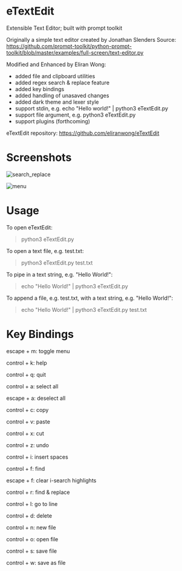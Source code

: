 # eTextEdit
Extensible Text Editor; built with prompt toolkit

Originally a simple text editor created by Jonathan Slenders
Source: https://github.com/prompt-toolkit/python-prompt-toolkit/blob/master/examples/full-screen/text-editor.py

Modified and Enhanced by Eliran Wong:
* added file and clipboard utilities
* added regex search & replace feature
* added key bindings
* added handling of unasaved changes
* added dark theme and lexer style
* support stdin, e.g. echo "Hello world!" | python3 eTextEdit.py
* support file argument, e.g. python3 eTextEdit.py <filename>
* support plugins (forthcoming)

eTextEdit repository:
https://github.com/eliranwong/eTextEdit

# Screenshots

![search_replace](https://github.com/eliranwong/eTextEdit/assets/25262722/c7a564ce-2e3c-4913-8210-52e259545044)

![menu](https://github.com/eliranwong/eTextEdit/assets/25262722/7703f138-e56e-4c6f-84fc-4abe768f161a)

# Usage

To open eTextEdit:

> python3 eTextEdit.py

To open a text file, e.g. test.txt:

> python3 eTextEdit.py test.txt

To pipe in a text string, e.g. "Hello World!":

> echo "Hello World!" | python3 eTextEdit.py

To append a file, e.g. test.txt, with a text string, e.g. "Hello World!":

> echo "Hello World!" | python3 eTextEdit.py test.txt

# Key Bindings

escape + m: toggle menu

control + k: help

control + q: quit

control + a: select all

escape + a: deselect all

control + c: copy

control + v: paste

control + x: cut

control + z: undo

control + i: insert spaces

control + f: find

escape + f: clear i-search highlights

control + r: find & replace

control + l: go to line

control + d: delete

control + n: new file

control + o: open file

control + s: save file

control + w: save as file
